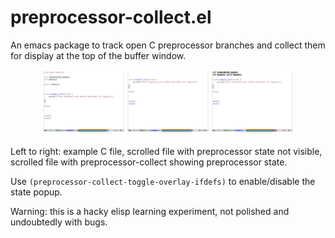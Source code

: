 # preprocessor-collect.el

An emacs package to track open C preprocessor branches and collect them for display at the top of the buffer window.

<p align="center">
  <img src="media/readme_screenshot.png" width="80%" alt="Example C before and after toggling preprocessor collect display">
</p>

Left to right: example C file, scrolled file with preprocessor state not visible, scrolled file with preprocessor-collect showing preprocessor state.

Use `(preprocessor-collect-toggle-overlay-ifdefs)` to enable/disable the state popup.

Warning: this is a hacky elisp learning experiment, not polished and undoubtedly with bugs.
